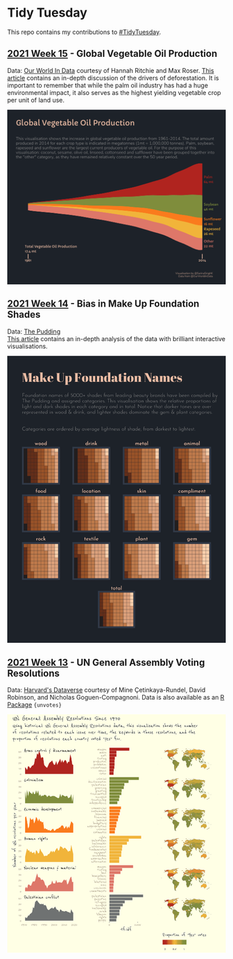 # Tidy Tuesday 

This repo contains my contributions to [#TidyTuesday](https://github.com/rfordatascience/tidytuesday).

## [2021 Week 15](https://github.com/sarinasinghkhaira/tidy_tuesday/blob/main/2021-04-06/deforestation.Rmd) - Global Vegetable Oil Production

Data: [Our World In Data](https://ourworldindata.org/forests-and-deforestation) courtesy of Hannah Ritchie and Max Roser. 
[This article](https://ucsdnews.ucsd.edu/feature/deforestation-drives-disease-climate-change-and-its-happening-at-a-rapid-rate) contains an in-depth discussion of the drivers of deforestation. It is important to remember that while the palm oil industry has had a huge environmental impact, it also serves as the highest yielding vegetable crop per unit of land use.

![Global Vegetable Oil Production](/2021-04-06/deforestation_plot.png)


## [2021 Week 14](https://github.com/sarinasinghkhaira/tidy_tuesday/blob/main/2021-03-30/beauty_bias.Rmd) - Bias in Make Up Foundation Shades

Data: [The Pudding](https://github.com/the-pudding/data/tree/master/foundation-names)  
[This article](https://pudding.cool/2021/03/foundation-names) contains an in-depth analysis of the data with brilliant interactive visualisations.

![Bias in Make Up Foundation Shades](/2021-03-30/beauty_bias_plot.png)


## [2021 Week 13](https://github.com/sarinasinghkhaira/tidy_tuesday/blob/main/2021-03-23_UN_Votes/UN_votes_plot.Rmd) - UN General Assembly Voting Resolutions

Data: [Harvard's Dataverse](https://dataverse.harvard.edu/dataset.xhtml?persistentId=hdl:1902.1/12379) courtesy of Mine Çetinkaya-Rundel, David Robinson, and Nicholas Goguen-Compagnoni. Data is also available as an [R Package]("https://cran.r-project.org/web/packages/unvotes/unvotes.pdf") `{unvotes}`

![UN Votes](/2021-03-23_UN_Votes/plot.png)
